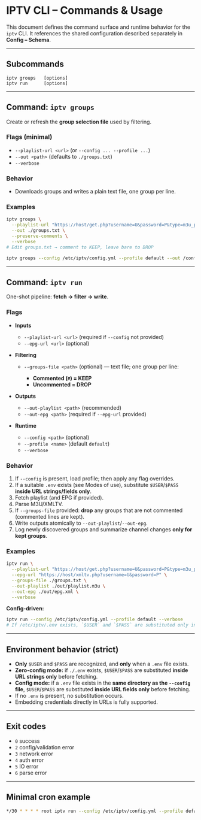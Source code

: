 # IPTV CLI – Commands & Usage

This document defines the command surface and runtime behavior for the `iptv` CLI. It references the shared configuration described separately in **Config – Schema**.

---

## Subcommands

```
iptv groups   [options]
iptv run      [options]
```

---

## Command: `iptv groups`

Create or refresh the **group selection file** used by filtering.

### Flags (minimal)

* `--playlist-url <url>`  (or `--config ... --profile ...`)
* `--out <path>` (defaults to `./groups.txt`)
* `--verbose`

### Behavior

* Downloads groups and writes a plain text file, one group per line. 

### Examples

```bash
iptv groups \
  --playlist-url "https://host/get.php?username=U&password=P&type=m3u_plus&output=ts" \
  --out ./groups.txt \
  --preserve-comments \
  --verbose
# Edit groups.txt → comment to KEEP, leave bare to DROP
```

```bash
iptv groups --config /etc/iptv/config.yml --profile default --out /config/groups.txt --verbose
```

---

## Command: `iptv run`

One-shot pipeline: **fetch → filter → write**.

### Flags

* **Inputs**

  * `--playlist-url <url>` (required if `--config` not provided)
  * `--epg-url <url>` (optional)
* **Filtering**

  * `--groups-file <path>` (optional) — text file; one group per line:

    * **Commented (`#`) = KEEP**
    * **Uncommented = DROP**
* **Outputs**

  * `--out-playlist <path>` (recommended)
  * `--out-epg <path>` (required if `--epg-url` provided)
* **Runtime**

  * `--config <path>` (optional)
  * `--profile <name>` (default `default`)
  * `--verbose`

### Behavior

1. If `--config` is present, load profile; then apply any flag overrides.
2. If a suitable `.env` exists (see Modes of use), substitute `$USER`/`$PASS` **inside URL strings/fields only**.
3. Fetch playlist (and EPG if provided).
4. Parse M3U/XMLTV.
5. If `--groups-file` provided: **drop** any groups that are not commented (commented lines are kept).
6. Write outputs atomically to `--out-playlist`/`--out-epg`.
7. Log newly discovered groups and summarize channel changes **only for kept groups**.

### Examples

```bash
iptv run \
  --playlist-url "https://host/get.php?username=U&password=P&type=m3u_plus&output=ts" \
  --epg-url "https://host/xmltv.php?username=U&password=P" \
  --groups-file ./groups.txt \
  --out-playlist ./out/playlist.m3u \
  --out-epg ./out/epg.xml \
  --verbose
```

**Config-driven:**

```bash
iptv run --config /etc/iptv/config.yml --profile default --verbose
# If /etc/iptv/.env exists, `$USER` and `$PASS` are substituted only in URL fields.
```

---

## Environment behavior (strict)
* **Only** `$USER` and `$PASS` are recognized, and **only** when a `.env` file exists.
* **Zero-config mode:** if `./.env` exists, `$USER`/`$PASS` are substituted **inside URL strings only** before fetching.
* **Config mode:** if a `.env` file exists in the **same directory as the `--config` file**, `$USER`/`$PASS` are substituted **inside URL fields only** before fetching.
* If no `.env` is present, no substitution occurs.
* Embedding credentials directly in URLs is fully supported.

---

## Exit codes

* `0` success
* `2` config/validation error
* `3` network error
* `4` auth error
* `5` IO error
* `6` parse error

---

## Minimal cron example

```bash
*/30 * * * * root iptv run --config /etc/iptv/config.yml --profile default
```
